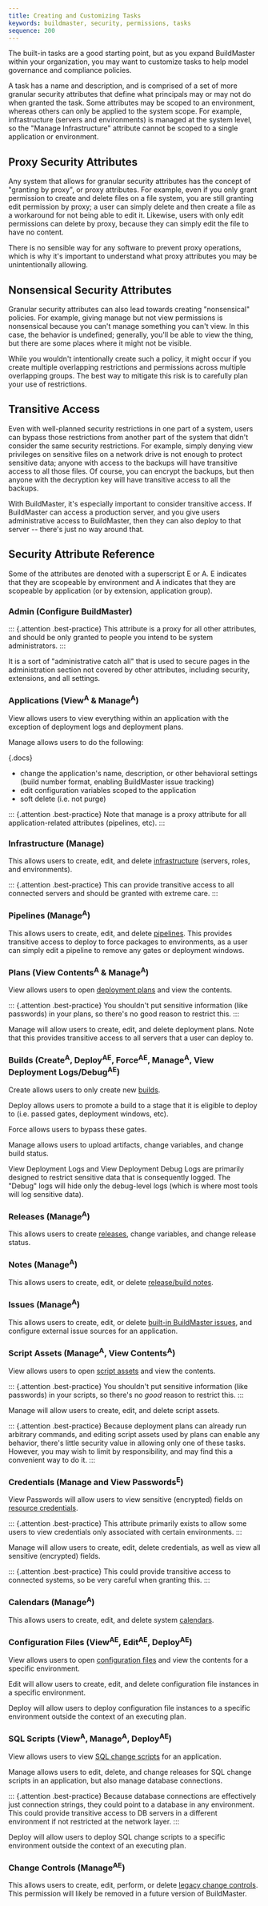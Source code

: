 ```yaml
---
title: Creating and Customizing Tasks
keywords: buildmaster, security, permissions, tasks
sequence: 200
---
```


The built-in tasks are a good starting point, but as you expand BuildMaster within your organization, you may want to customize tasks to help model governance and compliance policies.

A task has a name and description, and is comprised of a set of more granular security attributes that define what principals may or may not do when granted the task. Some attributes may be scoped to an environment, whereas others can only be applied to the system scope. For example, infrastructure (servers and environments) is managed at the system level, so the "Manage Infrastructure" attribute cannot be scoped to a single application or environment.

## Proxy Security Attributes

Any system that allows for granular security attributes has the concept of "granting by proxy", or proxy attributes. For example, even if you only grant permission to create and delete files on a file system, you are still granting edit permission by proxy; a user can simply delete and then create a file as a workaround for not being able to edit it. Likewise, users with only edit permissions can delete by proxy, because they can simply edit the file to have no content.

There is no sensible way for any software to prevent proxy operations, which is why it's important to understand what proxy attributes you may be unintentionally allowing.

## Nonsensical Security Attributes

Granular security attributes can also lead towards creating "nonsensical" policies. For example, giving manage but not view permissions is nonsensical because you can't manage something you can't view. In this case, the behavior is undefined; generally, you'll be able to view the thing, but there are some places where it might not be visible.

While you wouldn't intentionally create such a policy, it might occur if you create multiple overlapping restrictions and permissions across multiple overlapping groups. The best way to mitigate this risk is to carefully plan your use of restrictions.

## Transitive Access

Even with well-planned security restrictions in one part of a system, users can bypass those restrictions from another part of the system that didn't consider the same security restrictions. For example, simply denying view privileges on sensitive files on a network drive is not enough to protect sensitive data; anyone with access to the backups will have transitive access to all those files. Of course, you can encrypt the backups, but then anyone with the decryption key will have transitive access to all the backups.

With BuildMaster, it's especially important to consider transitive access. If BuildMaster can access a production server, and you give users administrative access to BuildMaster, then they can also deploy to that server -- there's just no way around that.

## Security Attribute Reference

Some of the attributes are denoted with a superscript E or A. E indicates that they are scopeable by environment and A indicates that they are scopeable by application (or by extension, application group).

### Admin (Configure BuildMaster)

::: {.attention .best-practice} 
This attribute is a proxy for all other attributes, and should be only granted to people you intend to be system administrators.
::: 

It is a sort of "administrative catch all" that is used to secure pages in the administration section not covered by other attributes, including security, extensions, and all settings.

### Applications (View<sup>A</sup> & Manage<sup>A</sup>)

View allows users to view everything within an application with the exception of deployment logs and deployment plans.

Manage allows users to do the following:

{.docs}
 - change the application's name, description, or other behavioral settings (build number format, enabling BuildMaster issue tracking)
 - edit configuration variables scoped to the application
 - soft delete (i.e. not purge)

::: {.attention .best-practice}
Note that manage is a proxy attribute for all application-related attributes (pipelines, etc).
:::

### Infrastructure (Manage)

This allows users to create, edit, and delete [infrastructure](/docs/buildmaster/administration/agents-and-infrastructure) (servers, roles, and environments).

::: {.attention .best-practice}
This can provide transitive access to all connected servers and should be granted with extreme care.
:::

### Pipelines (Manage<sup>A</sup>)

This allows users to create, edit, and delete [pipelines](/docs/buildmaster/verification/pipelines). This provides transitive access to deploy to force packages to environments, as a user can simply edit a pipeline to remove any gates or deployment windows.

### Plans (View Contents<sup>A</sup> & Manage<sup>A</sup>)

View allows users to open [deployment plans](/docs/buildmaster/deployments/plans) and view the contents.

::: {.attention .best-practice}
You shouldn't put sensitive information (like passwords) in your plans, so there's no good reason to restrict this.
:::

Manage will allow users to create, edit, and delete deployment plans. Note that this provides transitive access to all servers that a user can deploy to.

### Builds (Create<sup>A</sup>, Deploy<sup>AE</sup>, Force<sup>AE</sup>, Manage<sup>A</sup>, View Deployment Logs/Debug<sup>AE</sup>)

Create allows users to only create new [builds](/docs/buildmaster/builds/overview).

Deploy allows users to promote a build to a stage that it is eligible to deploy to (i.e. passed gates, deployment windows, etc).

Force allows users to bypass these gates.

Manage allows users to upload artifacts, change variables, and change build status.

View Deployment Logs and View Deployment Debug Logs are primarily designed to restrict sensitive data that is consequently logged. The "Debug" logs will hide only the debug-level logs (which is where most tools will log sensitive data).

### Releases (Manage<sup>A</sup>)

This allows users to create [releases](/docs/buildmaster/releases/overview), change variables, and change release status.

### Notes (Manage<sup>A</sup>)

This allows users to create, edit, or delete [release/build notes](/docs/buildmaster/releases/notes).

### Issues (Manage<sup>A</sup>)

This allows users to create, edit, or delete [built-in BuildMaster issues](/docs/buildmaster/verification/issue-tracking), and configure external issue sources for an application.

### Script Assets (Manage<sup>A</sup>, View Contents<sup>A</sup>)

View allows users to open [script assets](/docs/executionengine/components/powershell-and-shell) and view the contents.

::: {.attention .best-practice}
You shouldn't put sensitive information (like passwords) in your scripts, so there's no _good_ reason to restrict this.
:::

Manage will allow users to create, edit, and delete script assets.

::: {.attention .best-practice}
Because deployment plans can already run arbitrary commands, and editing script assets used by plans can enable any behavior, there's little security value in allowing only one of these tasks. However, you may wish to limit by responsibility, and may find this a convenient way to do it.
:::

### Credentials (Manage and View Passwords<sup>E</sup>)

View Passwords will allow users to view sensitive (encrypted) fields on [resource credentials](/docs/buildmaster/administration/resource-credentials).

::: {.attention .best-practice}
This attribute primarily exists to allow some users to view credentials only associated with certain environments.
:::

Manage will allow users to create, edit, delete credentials, as well as view all sensitive (encrypted) fields.

::: {.attention .best-practice}
This could provide transitive access to connected systems, so be very careful when granting this.
:::

### Calendars (Manage<sup>A</sup>)

This allows users to create, edit, and delete system [calendars](/docs/buildmaster/releases/calendars).

### Configuration Files (View<sup>AE</sup>, Edit<sup>AE</sup>, Deploy<sup>AE</sup>)

View allows users to open [configuration files](/docs/buildmaster/deployments/configuration-files) and view the contents for a specific environment.

Edit will allow users to create, edit, and delete configuration file instances in a specific environment.

Deploy will allow users to deploy configuration file instances to a specific environment outside the context of an executing plan.

### SQL Scripts (View<sup>A</sup>, Manage<sup>A</sup>, Deploy<sup>AE</sup>)

View allows users to view [SQL change scripts](/docs/buildmaster/deployments/targets/databases) for an application.

Manage allows users to edit, delete, and change releases for SQL change scripts in an application, but also manage database connections.

::: {.attention .best-practice}
Because database connections are effectively just connection strings, they could point to a database in any environment. This could provide transitive access to DB servers in a different environment if not restricted at the network layer.
:::

Deploy will allow users to deploy SQL change scripts to a specific environment outside the context of an executing plan.

### Change Controls (Manage<sup>AE</sup>)

This allows users to create, edit, perform, or delete [legacy change controls](/support/kb/1144/buildmaster-legacy-features#change-controls). This permission will likely be removed in a future version of BuildMaster.

